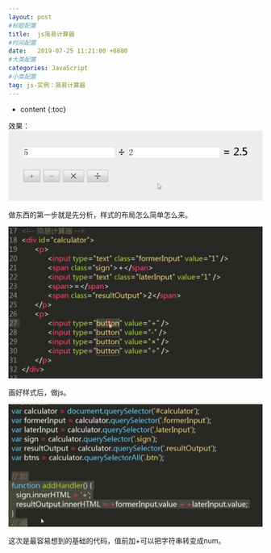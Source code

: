 ```yaml
---
layout: post
#标题配置
title:  js简易计算器
#时间配置
date:   2019-07-25 11:21:00 +0800
#大类配置
categories: JavaScript
#小类配置
tag: js-实例：简易计算器
---
```


* content
{:toc}

效果：
![计算器](https://raw.githubusercontent.com/Sallyfafafa/Sallyfafafa.github.io/master/images/计算器1.png)

做东西的第一步就是先分析，样式的布局怎么简单怎么来。

![计算器](https://raw.githubusercontent.com/Sallyfafafa/Sallyfafafa.github.io/master/images/计算器2.png)

画好样式后，做js。

![计算器](https://raw.githubusercontent.com/Sallyfafafa/Sallyfafafa.github.io/master/images/计算器3.png)

这次是最容易想到的基础的代码，值前加+可以把字符串转变成num。


